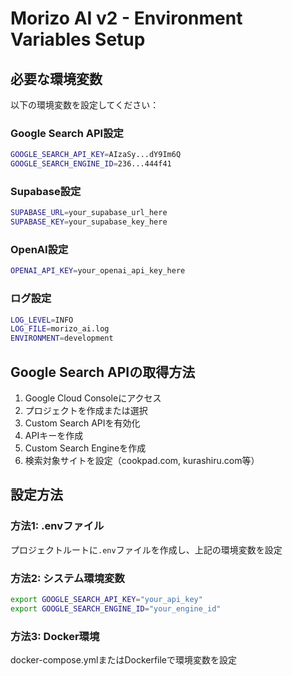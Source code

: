 # Morizo AI v2 - Environment Variables Setup

## 必要な環境変数

以下の環境変数を設定してください：

### Google Search API設定
```bash
GOOGLE_SEARCH_API_KEY=AIzaSy...dY9Im6Q
GOOGLE_SEARCH_ENGINE_ID=236...444f41
```

### Supabase設定
```bash
SUPABASE_URL=your_supabase_url_here
SUPABASE_KEY=your_supabase_key_here
```

### OpenAI設定
```bash
OPENAI_API_KEY=your_openai_api_key_here
```

### ログ設定
```bash
LOG_LEVEL=INFO
LOG_FILE=morizo_ai.log
ENVIRONMENT=development
```

## Google Search APIの取得方法

1. Google Cloud Consoleにアクセス
2. プロジェクトを作成または選択
3. Custom Search APIを有効化
4. APIキーを作成
5. Custom Search Engineを作成
6. 検索対象サイトを設定（cookpad.com, kurashiru.com等）

## 設定方法

### 方法1: .envファイル
プロジェクトルートに`.env`ファイルを作成し、上記の環境変数を設定

### 方法2: システム環境変数
```bash
export GOOGLE_SEARCH_API_KEY="your_api_key"
export GOOGLE_SEARCH_ENGINE_ID="your_engine_id"
```

### 方法3: Docker環境
docker-compose.ymlまたはDockerfileで環境変数を設定
